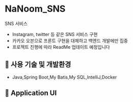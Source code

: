 # NaNoom_SNS
SNS 서비스
+ Instagram, twitter 등 같은 SNS 서비스 구현
+ 카카오 오븐으로 프론트 구현을 대체하고 백엔드 개발에만 집중
+ 프로젝트 진행에 따라 ReadMe 업데이트 예정입니다
## :key: 사용 기술 및 개발환경
+ Java,Spring Boot,My Batis,My SQL,IntelliJ,Docker
## :key: Application UI
